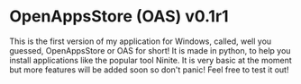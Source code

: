 # OpenAppsStore (OAS) v0.1r1
This is the first version of my application for Windows, called, well you guessed, OpenAppsStore or OAS for short! It is made in python, to help you install applications like the popular tool Ninite.
It is very basic at the moment but more features will be added soon so don't panic!
Feel free to test it out!

